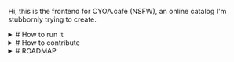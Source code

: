 Hi, this is the frontend for CYOA.cafe (NSFW), an online catalog I'm stubbornly trying to create. 

<details>

  <summary># How to run it</summary>

1. Download Visual Studio
2. Clone this Git
3. npm install
4. in the .vscode folder, create 
launch.json
```
{
    "version": "0.2.0",
    "configurations": [
        {
            "type": "chrome",
            "request": "launch",
            "name": "Launch Chrome against localhost",
            "url": "http://localhost:3000",
            "webRoot": "${workspaceFolder}",
            "preLaunchTask": "npm: dev"
        }
    ]
}
```
and tasks.json
```
{
    "version": "2.0.0",
    "tasks": [
        {
            "type": "npm",
            "script": "dev",
            "problemMatcher": {
                "owner": "custom",
                "pattern": {
                    "regexp": "^$"
                },
                "background": {
                    "activeOnStart": true,
                    "beginsPattern": "^.*VITE.*",
                    "endsPattern": "^.*ready in.*$"
                }
            },
            "label": "npm: dev",
            "detail": "vite",
            "isBackground": true
        }
    ]
}
```
5. Press F5! it should* run!

* Or not. Currently it may not display content because the API is blocking external requests. Maybe this will change in the future or I'll post the back-end for local launch.

</details>
<details>
<summary># How to contribute</summary>

For now, it's simple and obvious enough so you can add a few ideas to Issues or, better yet, implement a couple!
Or support the project on [boosty](https://boosty.to/dragonswhore) or [patreon!](https://www.patreon.com/DragonsWhore)
Either way - you can ask me here or find me in the [discord channel](https://discord.gg/9stHNfEskG)!

</details>
<details>

<summary># ROADMAP</summary>
Current tasks:

* Getting rid of bugs.
* Switching to typescript
* changing CMS
* customizing servers
* workflow customization (I think it's mostly about me >_>). 
* Must have a dev server with shared access.

For version 1.0 we need to:
* search system by tags
* sfw\nsfw switcher in header
* warning about NSFW
* registration via reddit, mail and anonymously with delay.
* figure out lossless picture conversion.
* fix picture cropping
* Move to cloudflare to increase speed and availability.
* minimal user account customization. display nickname, change password, avatar

Further goals:
* Optimizing the code and getting rid of unnecessary queries. 
* Notifications (games from your favorite author, reply to your comment, etc.)
* Personal messages in the form of a small chat. probably integration with discord (if possible).
* Builds saver. With comments and the ability to insert small illustrations.
* Notes and dices for static CYOA
* Integration of interactive CYOA, possibility to upload them to the server

* Section for all kinds of instructions and manuals for creating CYOA
* A section for CYOAs developers where they can brag about their progress, organize polls, etc.
* Section for game search
* Section for game stories
* Section for translators
* Possibly integration of all this as a feed as an alternative mode of the site. 
 

</details>